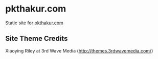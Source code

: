 # pkthakur.com
Static site for [pkthakur.com](https://pkthakur.com/)

## Site Theme Credits
Xiaoying Riley at 3rd Wave Media (http://themes.3rdwavemedia.com/)

